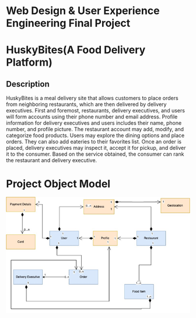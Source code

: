 # Web Design & User Experience Engineering Final Project

# HuskyBites(A Food Delivery Platform)

## Description

HuskyBites is a meal delivery site that allows customers to place orders from neighboring restaurants, which are then delivered by delivery executives. First and foremost, restaurants, delivery executives, and users will form accounts using their phone number and email address. Profile information for delivery executives and users includes their name, phone number, and profile picture. The restaurant account may add, modify, and categorize food products. Users may explore the dining options and place orders. They can also add eateries to their favorites list. Once an order is placed, delivery executives may inspect it, accept it for pickup, and deliver it to the consumer. Based on the service obtained, the consumer can rank the restaurant and delivery executive.


# Project Object Model

![Project Object Model](/assets/object-diagram.jpg)
